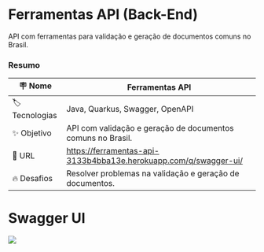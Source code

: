 # Ferramentas API (Back-End)

API com ferramentas para validação e geração de documentos comuns no Brasil.

### Resumo

| :placard: Nome |  **Ferramentas API**   
| --------------------  | -------
| :label:Tecnologias | Java, Quarkus, Swagger, OpenAPI
| :sparkles: Objetivo   | API com validação e geração de documentos comuns no Brasil.
| :rocket: URL        | https://ferramentas-api-3133b4bba13e.herokuapp.com/q/swagger-ui/
| :fire: Desafios     | Resolver problemas na validação e geração de documentos.

# Swagger UI

![](https://i.imgur.com/ePh8SZK.png)
